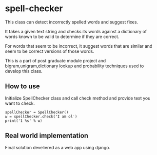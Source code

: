 # spell-checker
This class can detect incorrectly spelled words and suggest fixes.

It takes a given text string and checks its words against a dictionary of words known to be valid to determine if they are correct.

For words that seem to be incorrect, it suggest words that are similar and seem to be correct versions of those words.

This is a part of post graduate module project and bigram,unigram,dictionary lookup and probability techniques used to develop this class. 

## How to use

Initialize SpellChecker class and call check method and provide text you want to check.

```
spellChecker = SpellChecker()
w = spellChecker.check('I am ol')
print('1 %s' % w)
```

## Real world implementation

Final solution develiered as a web app using django.





